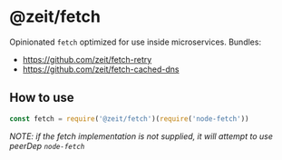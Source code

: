 # @zeit/fetch

Opinionated `fetch` optimized for use inside microservices. Bundles:

- https://github.com/zeit/fetch-retry
- https://github.com/zeit/fetch-cached-dns

## How to use

```js
const fetch = require('@zeit/fetch')(require('node-fetch'))
```

*NOTE: if the fetch implementation is not supplied, it will attempt to use peerDep `node-fetch`*
